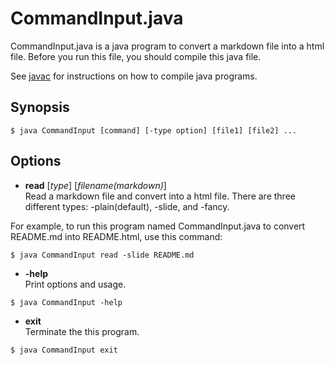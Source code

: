# CommandInput.java
CommandInput.java is a java program to convert a markdown file into a html file.
Before you run this file, you should compile this java file.

See [javac](https://www.cis.upenn.edu/~bcpierce/courses/629/jdkdocs/tooldocs/win32/javac.html) for instructions on how to compile java programs.


## Synopsis
```
$ java CommandInput [command] [-type option] [file1] [file2] ...
```


## Options
* **read** [_type_] [_filename(markdown)_]   
Read a markdown file and convert into a html file. There are three different types: -plain(default), -slide, and -fancy.

For example, to run this program named CommandInput.java to convert README.md into README.html, use this command:
```
$ java CommandInput read -slide README.md 
```

* **-help**  
Print options and usage.
```
$ java CommandInput -help
```

* **exit**  
Terminate the this program.
```
$ java CommandInput exit
```


